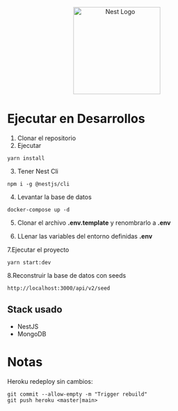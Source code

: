 <p align="center">
  <a href="http://nestjs.com/" target="blank"><img src="https://nestjs.com/img/logo-small.svg" width="200" alt="Nest Logo" /></a>
</p>

# Ejecutar en Desarrollos

1. Clonar el repositorio
2. Ejecutar
```
yarn install
```
3. Tener Nest Cli

```
npm i -g @nestjs/cli
```
4. Levantar la base de datos
```
docker-compose up -d
```
5. Clonar el  archivo __.env.template__ y renombrarlo a __.env__

6. LLenar las variables del entorno definidas __.env__

7.Ejecutar el proyecto

```
yarn start:dev
```

8.Reconstruir la base de datos con seeds
````
http://localhost:3000/api/v2/seed
````
## Stack usado
* NestJS
* MongoDB

# Notas
Heroku redeploy sin cambios:
````
git commit --allow-empty -m "Trigger rebuild"
git push heroku <master|main>
````